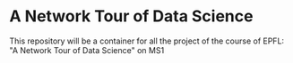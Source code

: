 # A Network Tour of Data Science
This repository will be a container for all the project of the course of EPFL: "A Network Tour of Data Science" on MS1
